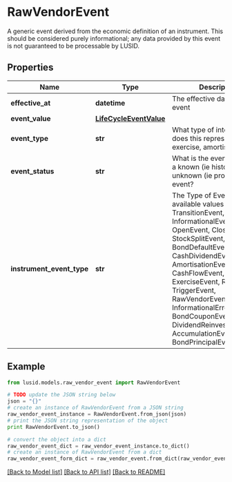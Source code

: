 # RawVendorEvent

A generic event derived from the economic definition of an instrument. This should be considered purely  informational; any data provided by this event is not guaranteed to be processable by LUSID.

## Properties
Name | Type | Description | Notes
------------ | ------------- | ------------- | -------------
**effective_at** | **datetime** | The effective date of the event | 
**event_value** | [**LifeCycleEventValue**](LifeCycleEventValue.md) |  | 
**event_type** | **str** | What type of internal event does this represent; reset, exercise, amortisation etc. | 
**event_status** | **str** | What is the event status, is it a known (ie historic) or unknown (ie projected) event? | 
**instrument_event_type** | **str** | The Type of Event. The available values are: TransitionEvent, InformationalEvent, OpenEvent, CloseEvent, StockSplitEvent, BondDefaultEvent, CashDividendEvent, AmortisationEvent, CashFlowEvent, ExerciseEvent, ResetEvent, TriggerEvent, RawVendorEvent, InformationalErrorEvent, BondCouponEvent, DividendReinvestmentEvent, AccumulationEvent, BondPrincipalEvent | 

## Example

```python
from lusid.models.raw_vendor_event import RawVendorEvent

# TODO update the JSON string below
json = "{}"
# create an instance of RawVendorEvent from a JSON string
raw_vendor_event_instance = RawVendorEvent.from_json(json)
# print the JSON string representation of the object
print RawVendorEvent.to_json()

# convert the object into a dict
raw_vendor_event_dict = raw_vendor_event_instance.to_dict()
# create an instance of RawVendorEvent from a dict
raw_vendor_event_form_dict = raw_vendor_event.from_dict(raw_vendor_event_dict)
```
[[Back to Model list]](../README.md#documentation-for-models) [[Back to API list]](../README.md#documentation-for-api-endpoints) [[Back to README]](../README.md)


